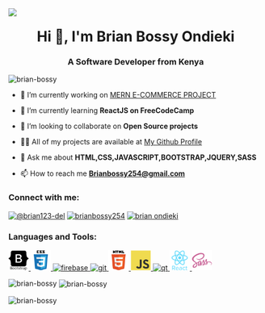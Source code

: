 
<img align="left" src="![brian-i](https://github.com/Brian-Bossy/Brian-Bossy/assets/73931581/cd5d9726-b754-41eb-a21a-ee9aba41dae4)" />
<h1 align="center">Hi 👋, I'm Brian Bossy Ondieki</h1>
<h3 align="center">A Software Developer from Kenya</h3>

<p align="left"> <img src="https://komarev.com/ghpvc/?username=brian-bossy&label=Profile%20views&color=0e75b6&style=flat" alt="brian-bossy" /> </p>

- 🔭 I’m currently working on [MERN E-COMMERCE PROJECT](https://weather-web-app-8uga.onrender.com/)

- 🌱 I’m currently learning **ReactJS on FreeCodeCamp**

- 👯 I’m looking to collaborate on **Open Source projects**

- 👨‍💻 All of my projects are available at [My Github Profile](https://github.com/Brian-Bossy)

- 💬 Ask me about **HTML,CSS,JAVASCRIPT,BOOTSTRAP,JQUERY,SASS**

- 📫 How to reach me **Brianbossy254@gmail.com**

<h3 align="left">Connect with me:</h3>
<p align="left">
<a href="https://codepen.io/@brian123-del" target="blank"><img align="center" src="https://raw.githubusercontent.com/rahuldkjain/github-profile-readme-generator/master/src/images/icons/Social/codepen.svg" alt="@brian123-del" height="30" width="40" /></a>
<a href="https://twitter.com/brianbossy254" target="blank"><img align="center" src="https://raw.githubusercontent.com/rahuldkjain/github-profile-readme-generator/master/src/images/icons/Social/twitter.svg" alt="brianbossy254" height="30" width="40" /></a>
<a href="https://fb.com/brian ondieki" target="blank"><img align="center" src="https://raw.githubusercontent.com/rahuldkjain/github-profile-readme-generator/master/src/images/icons/Social/facebook.svg" alt="brian ondieki" height="30" width="40" /></a>
</p>

<h3 align="left">Languages and Tools:</h3>
<p align="left"> <a href="https://getbootstrap.com" target="_blank" rel="noreferrer"> <img src="https://raw.githubusercontent.com/devicons/devicon/master/icons/bootstrap/bootstrap-plain-wordmark.svg" alt="bootstrap" width="40" height="40"/> </a> <a href="https://www.w3schools.com/css/" target="_blank" rel="noreferrer"> <img src="https://raw.githubusercontent.com/devicons/devicon/master/icons/css3/css3-original-wordmark.svg" alt="css3" width="40" height="40"/> </a> <a href="https://firebase.google.com/" target="_blank" rel="noreferrer"> <img src="https://www.vectorlogo.zone/logos/firebase/firebase-icon.svg" alt="firebase" width="40" height="40"/> </a> <a href="https://git-scm.com/" target="_blank" rel="noreferrer"> <img src="https://www.vectorlogo.zone/logos/git-scm/git-scm-icon.svg" alt="git" width="40" height="40"/> </a> <a href="https://www.w3.org/html/" target="_blank" rel="noreferrer"> <img src="https://raw.githubusercontent.com/devicons/devicon/master/icons/html5/html5-original-wordmark.svg" alt="html5" width="40" height="40"/> </a> <a href="https://developer.mozilla.org/en-US/docs/Web/JavaScript" target="_blank" rel="noreferrer"> <img src="https://raw.githubusercontent.com/devicons/devicon/master/icons/javascript/javascript-original.svg" alt="javascript" width="40" height="40"/> </a> <a href="https://www.qt.io/" target="_blank" rel="noreferrer"> <img src="https://upload.wikimedia.org/wikipedia/commons/0/0b/Qt_logo_2016.svg" alt="qt" width="40" height="40"/> </a> <a href="https://reactjs.org/" target="_blank" rel="noreferrer"> <img src="https://raw.githubusercontent.com/devicons/devicon/master/icons/react/react-original-wordmark.svg" alt="react" width="40" height="40"/> </a> <a href="https://sass-lang.com" target="_blank" rel="noreferrer"> <img src="https://raw.githubusercontent.com/devicons/devicon/master/icons/sass/sass-original.svg" alt="sass" width="40" height="40"/> </a> </p>

<p><img align="left" src="https://github-readme-stats.vercel.app/api/top-langs?username=brian-bossy&show_icons=true&locale=en&layout=compact" alt="brian-bossy" /></p>

<p>&nbsp;<img align="center" src="https://github-readme-stats.vercel.app/api?username=brian-bossy&show_icons=true&locale=en" alt="brian-bossy" /></p>

<p><img align="center" src="https://github-readme-streak-stats.herokuapp.com/?user=brian-bossy&" alt="brian-bossy" /></p>

